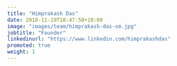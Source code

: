 ```yaml
---
title: "Himprakash Das"
date: 2018-11-19T10:47:58+10:00
image: "images/team/himprakash-das-sm.jpg"
jobtitle: "Founder"
linkedinurl: "https://www.linkedin.com/himprakashdas"
promoted: true
weight: 1
---
```


